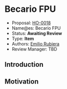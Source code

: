 # Becario FPU

* Proposal: [HO-0018](0018-becario-fpu.md)
* Name@es: Becario FPU
* Status: **Awaiting Review**
* Type: **Item**
* Authors: [Emilio Rubiera](https://github.com/spitxa)
* Review Manager: TBD

## Introduction



## Motivation
